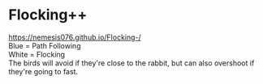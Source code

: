 # Flocking++
https://nemesis076.github.io/Flocking-/   
Blue = Path Following   
White = Flocking    
The birds will avoid if they're close to the rabbit, but can also overshoot if they're going to fast.
